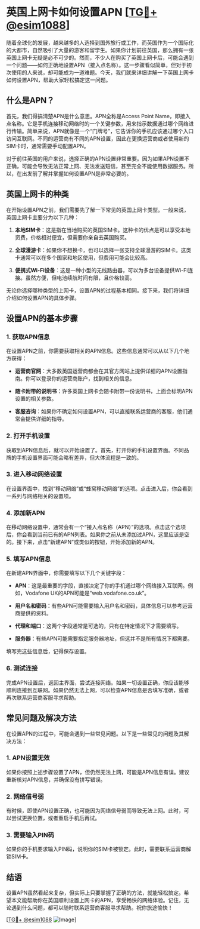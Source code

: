 # 英国上网卡如何设置APN [[TG💪+ @esim1088](https://t.me/s/esim1088)]

随着全球化的发展，越来越多的人选择到国外旅行或工作，而英国作为一个国际化的大都市，自然吸引了大量的游客和留学生。如果你计划前往英国，那么拥有一张英国上网卡无疑是必不可少的。然而，不少人在购买了英国上网卡后，可能会遇到一个问题——如何正确地设置APN（接入点名称）。这一步骤看似简单，但对于初次使用的人来说，却可能成为一道难题。今天，我们就来详细讲解一下英国上网卡如何设置APN，帮助大家轻松搞定这一问题。

## 什么是APN？

首先，我们得搞清楚APN是什么意思。APN全称是Access Point Name，即接入点名称。它是手机连接移动网络时的一个关键参数，用来指示数据通过哪个网络进行传输。简单来说，APN就像是一个“门牌号”，它告诉你的手机应该通过哪个入口访问互联网。不同的运营商有不同的APN设置，因此在更换运营商或者使用新的SIM卡时，通常需要手动配置APN。

对于前往英国的用户来说，选择正确的APN设置非常重要。因为如果APN设置不正确，可能会导致无法正常上网、无法发送短信，甚至完全不能使用数据服务。所以，在出发前了解并掌握如何设置APN是非常必要的。

## 英国上网卡的种类

在开始设置APN之前，我们需要先了解一下常见的英国上网卡类型。一般来说，英国上网卡主要分为以下几种：

1. **本地SIM卡**：这是指在当地购买的英国SIM卡。这种卡的优点是可以享受本地资费，价格相对便宜，但需要你亲自去英国购买。
   
2. **全球漫游卡**：如果你不想换卡，也可以选择一张支持全球漫游的SIM卡。这类卡通常可以在多个国家和地区使用，但费用可能会比较高。
   
3. **便携式Wi-Fi设备**：这是一种小型的无线路由器，可以为多台设备提供Wi-Fi连接。虽然方便，但电池续航时间有限，且价格较高。

无论你选择哪种类型的上网卡，设置APN的过程基本相同。接下来，我们将详细介绍如何设置APN的具体步骤。

## 设置APN的基本步骤

### 1. 获取APN信息

在设置APN之前，你需要获取相关的APN信息。这些信息通常可以从以下几个地方获得：

- **运营商官网**：大多数英国运营商都会在其官方网站上提供详细的APN设置指南。你可以登录你的运营商账户，找到相关的信息。
  
- **随卡附带的说明书**：许多英国上网卡会随卡附带一份说明书，上面会标明APN设置的相关参数。
  
- **客服咨询**：如果你不确定如何设置APN，可以直接联系运营商的客服，他们通常会提供详细的指导。

### 2. 打开手机设置

获取到APN信息后，就可以开始设置了。首先，打开你的手机设置界面。不同品牌的手机设置界面可能会略有差异，但大体流程是一致的。

### 3. 进入移动网络设置

在设置界面中，找到“移动网络”或“蜂窝移动网络”的选项。点击进入后，你会看到一系列与网络相关的设置项。

### 4. 添加新APN

在移动网络设置中，通常会有一个“接入点名称（APN）”的选项。点击这个选项后，你会看到当前已有的APN列表。如果你之前从未添加过APN，这里应该是空的。接下来，点击“新建APN”或类似的按钮，开始添加新的APN。

### 5. 填写APN信息

在新建APN界面中，你需要填写以下几个关键字段：

- **APN**：这是最重要的字段，直接决定了你的手机通过哪个网络接入互联网。例如，Vodafone UK的APN可能是“web.vodafone.co.uk”。
  
- **用户名和密码**：有些APN可能需要输入用户名和密码，具体信息可以参考运营商提供的资料。
  
- **代理和端口**：这两个字段通常是可选的，只有在特定情况下才需要填写。
  
- **服务器**：有些APN可能需要指定服务器地址，但这并不是所有情况下都需要。

填写完这些信息后，记得保存设置。

### 6. 测试连接

完成APN设置后，返回主界面，尝试连接网络。如果一切设置正确，你应该能够顺利连接到互联网。如果仍然无法上网，可以检查APN信息是否填写准确，或者再次联系运营商客服寻求帮助。

## 常见问题及解决方法

在设置APN的过程中，可能会遇到一些常见问题。以下是一些常见的问题及其解决方法：

### 1. APN设置无效

如果你按照上述步骤设置了APN，但仍然无法上网，可能是APN信息有误。建议重新核对APN信息，并确保没有拼写错误。

### 2. 网络信号弱

有时候，即使APN设置正确，也可能因为网络信号弱而导致无法上网。此时，可以尝试更换位置，或者重启手机后再试。

### 3. 需要输入PIN码

如果你的手机要求输入PIN码，说明你的SIM卡被锁定。此时，需要联系运营商解锁SIM卡。

## 结语

设置APN虽然看起来复杂，但实际上只要掌握了正确的方法，就能轻松搞定。希望本文能帮助你在英国顺利设置上网卡的APN，享受畅快的网络体验。记住，无论遇到什么问题，都可以随时联系运营商客服寻求帮助。祝你旅途愉快！

[[TG💪+ @esim1088](https://t.me/s/esim1088) ![Image](https://i.postimg.cc/4NQfJmqS/Snipaste-2025-05-13-00-14-12.png)]